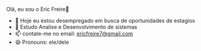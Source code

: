 Olá, eu sou o Eric Freire👋


- 🔭 Hoje eu estou desempregado em busca de oportunidades de estagios
- 🌱 Estudo Analise e Desenvolvimento de sistemas
- 📫 contate-me no email: ericfreire7@gmail.com
- 😄 Pronouns: ele/dele
